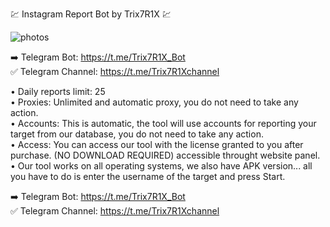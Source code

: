 💹 Instagram Report Bot by Trix7R1X 💹

![photos](https://github.com/qovrojeenuv/Instagram-Analystics-Tool/assets/149007642/ef65d338-279b-4e5f-b92e-dd5dba4ef699)

➡️ Telegram Bot: https://t.me/Trix7R1X_Bot <br>
✅ Telegram Channel: https://t.me/Trix7R1Xchannel <br>

• Daily reports limit: 25 <br> 
• Proxies: Unlimited and automatic proxy, you do not need to take any action. <br>
• Accounts: This is automatic, the tool will use accounts for reporting your target from our database, you do not need to take any action. <br>
• Access: You can access our tool with the license granted to you after purchase. (NO DOWNLOAD REQUIRED) accessible throught website panel. <br>
• Our tool works on all operating systems, we also have APK version... all you have to do is enter the username of the target and press Start. <br>

➡️ Telegram Bot: https://t.me/Trix7R1X_Bot <br>
✅ Telegram Channel: https://t.me/Trix7R1Xchannel <br>
